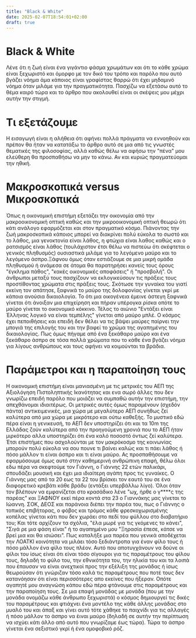 ```yaml
---
title: "Black & White"
date: 2025-02-07T18:54:01+02:00
draft: true
---
```

# Black & White
Λένε ότι η ζωή είναι ένα γιγάντιο φάσμα χρωμάτων και ότι το κάθε χρώμα είναι ξεχωριστό και όμορφο με τον δικό του τρόπο και παρόλο που αυτό βγάζει νόημα άμα κάποιος είναι γραφίστας θαρρώ ότι έχει μηδαμινό νόημα όταν μιλάμε για την πραγματικότητα. Πασχίζω να εξετάσω αυτό το θέμα καιρό τώρα και το άρθρο που ακολουθεί είναι οι σκέψεις μου μέχρι αυτήν την στιγμή. 

# Τι εξετάζουμε 
Η εισαγωγή είναι η αλήθεια ότι αφήνει πολλά πράγματα να εννοηθούν και πρέπον θα ήταν να κατατάξω το άρθρο αυτό σε μια από τις γνωστές θεματικές της φιλοσοφίας, αλλά καθώς θέλω να αφήσω την "πένα" μου ελεύθερη θα προσπαθήσω να μην το κάνω. Αν και κυριώς πραγματεύομαι την ηθική. 

# Μακροσκοπικά versus Μικροσκοπικά 
Όπως η οικονομική επιστήμη εξετάζει την οικονομία από την μακροοικονομική οπτική καθώς και την μικροοικονομική οπτική θεωρώ ότι κάτι ανάλογο εφαρμόζεται και στον πραγματικό κόσμο. Πιάνοντας την ζωή μακροσκοπικά κάποιος μπορεί να διακρίνει πολύ εύκολα το σωστό και το λάθος, μια γενοκτονία είναι λάθος, η φτώχια είναι λαθος καθώς και ο ρατσισμός είναι λάθος (τουλάχιστον έτσι θέλω να πιστεύω ότι σκέφτεται ο γενικός πληθυσμός) ουσιαστικά μιλάμε για το λεγόμενο μαύρο και το λεγόμενο άσπρο.Ξάφνου όμως όταν εστιάζουμε σε μια μικρή ομάδα πληθυσμού ή ανάμεσα σε άτομα θα παρατηρήσει κανείς τους όρους "έγκλημα πάθος", "κακές οικονομικές αποφάσεις" ή "προσβολή". Οι άνθρωποι μεταξύ τους πασχίζουν να εκλογικεύσουν τις πράξεις τους προστίθοντας χρώματα στις πράξεις τους. Σκότωσε την γυναίκα του γιατί εκείνη τον απάτησε, ξαφνικά το μαύρο της δολοφονίας γίνεται γκρί με κάποια ανούσια δικαιολογία. Το ότι μια οικογένεια έμεινε άστεγη ξαφνικά γίνεται ότι άνοιξαν μια επιχείρηση και πήραν υπέρογκα ρίσκα οπότε το μαύρο γίνεται το οικονομικό κόκκινο. Τέλος το αιώνιο "Εντάξει είναι Έλληνας λογικό να είναι τεμπέλης" γίνεται από μαύρο μπλέ. Ο κόσμος έχει πεποιθήσεις και επειδή δεν θέλει να τις βάψει μαύρες παίρνει την μπογιά της επιλογής του και την βαφεί το χρώμα της αγαπημένης του δικαιολογίας. Πως όμως πήγαμε από ένα ξεκάθαρο μαύρο και ένα ξεκάθαρο άσπρο σε τόσα πολλά χρώματα που το κάθε ένα βγάζει νόημα για λίγους ανθρώπους και τους αφήνει να κοιμούνται τα βράδια. 

# Παράμετροι και η παραποίηση τους 
Η οικονομική επιστήμη είναι μανιασμένη με τις μετρικές του ΑΕΠ της Αξιολόγηση Πιστοληπτικής Ικανότητας και ενα σωρό άλλες που δεν γνωρίζω επειδή παρόλο που μοιάζει να συμπαθώ αυτήν την επιστήμη, την απεχθάνομαι ιδιαιτέρως. Οι μετρικές αυτές όμως παραμένουν (σχεδόν πάντα) αντικειμενικές, μια χώρα με μεγαλύτερο ΑΕΠ συνήθως ζεί καλύτερα από μια χώρα με μικρότερο και ούτω καθεξής. Το μυστικό εδώ πέρα είναι η γενικευσή, το ΑΕΠ δεν υποστηρίζει ότι και τα 10m της Ελλάδας ζούν καλύτερα από την προηγούμενη χρονιά που το ΑΕΠ ήταν μιρκότερο αλλα υποστηρίζει ότι ένα καλό ποσοστό όντως ζεί καλύτερα. Έτσι επιστήμες που ασχολούνται με τον μακρόκοσμο της κοινωνίας μπορούν πολύ εύκολα να σου πουνε τι βαίνει καλώς και τι πάει λάθος ή πόσο μάλλον τι είναι άσπρο και τι είναι μαύρο. 
Ας προσπαθήσουμε να εφαρμόσουμε όμως αυτό στην καθημερινή ανθρώπινη επαφή, θέλω όλοι εδω πέρα να σκεφτούμε τον Γιάννη, ο Γιάννης 22 ετών παλικάρι, σπουδάζει μουσική και έχει μια ιδιαίτερη αγάπη προς τις γυναίκες. Ο Γιάννης μας από τα 20 εως τα 22 του βρίσκει τον εαυτό του σε ένα διαφορετικό κρεβάτι κάθε βράδυ (εντάξει υπερβάλλω λίγο). Όλοι όταν τον βλέπουν να εμφανίζεται στο κρασάδικο λένε "ωχ, ήρθε ο γ****ς της παρέας" και ΞΑΦΝΟΥ εκεί πέρα κοντά στα 23 ο Γιαννάκης μας γίνεται το Ιώαννη. ΣΟΚ, ΔΕΟΣ και παράνοια διέπει την παρέα του, πως ο Γιάννης ο τοπικός επιβήτορας, ο φόβος και τρόμος κάθε φρεσκοχωρισμένης κοπέλας γίνεται κάτι που δεν χωράει στο πεδί του φύλλου στο διαβατήριο του; Και τότε αρχίζουν τα σχόλια, "έλα μωρέ για τις γκόμενες το κάνει", "Σιγά ρε μια φάση είναι" ή το αγαπημένο μου "Ξηρασία έπεσε, κάτσε να βρεί μια και θα ισιώσει". Πως καταλήξε μια παρέα που γενικά αποδέχεται την ΛΟΑΤΚΙ κοινότητα να μιλάει τόσο ξεδιάντροπα για έναν φίλο τους ή πόσο μάλλον ένα φίλο τους πλέον. Αυτό που αποτυγχάνουν να δούνε οι φίλοι του ίσως είναι ότι είναι τόσο σίγουροι για τις παραμέτρους του φίλου τους, δηλαδή το φύλο του, την εθνικότητα του, την ηλικία του και τα λοιπά που έπαυσαν να είναι ανεχτικοί προς την εξέλιξη της μονάδας ή ίσως θεωρούσαν ότι γνώριζαν τόσο καλά τις παραμέτρους που ποτέ τους δεν κατανόησαν ότι είναι περισσότερες απο εκείνες που ήξεραν. 
Οπότε αγαπητέ μου αναγνώση κάπου εδώ πέρα φτάνουμε στις παραμέτρους και την παραποίηση τους. Σε μια επαφή μονάδας με μονάδα (που με την μονάδα ονομάζω κάθε άνθρωπο ξεχωριστά) ο κόσμος δημιουργεί τις δικές του παραμέτρους και φτιάχνει ένα μοντέλο της κάθε άλλης μονάδας στο μυαλό του και άπαξ και γίνει αυτό τότε χάθηκε το παιχνίδι για τις αλλαγές ή πόσο μάλλον το άσπρο να έιναι μαύρο (δηλαδή σε αυτήν την περίπτωση να ισχύει κάτι άλλο από αυτό που γνωρίζαμε έως τώρα). Τώρα το άσπρο γίνεται ένα σεξιστικό γκρί ή ένα ομοφοβικό ρόζ. 

